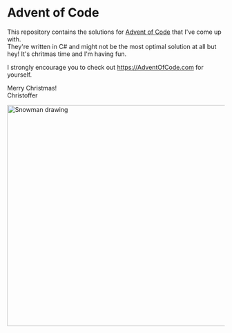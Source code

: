 <h1>Advent of Code</h1>
<p>This repository contains the solutions for <a href="https://adventofcode.com/">Advent of Code</a> that I've come up with.<br />
They're written in C# and might not be the most optimal solution at all but hey! It's chritmas time and I'm having fun.</p>
<p>I strongly encourage you to check out <a href="https://adventofcode.com/">https://AdventOfCode.com</a> for yourself.</p>
<p>Merry Christmas!<br />
Christoffer</p>
<a title="By Reaperman (Own work) [CC BY-SA 3.0 (http://creativecommons.org/licenses/by-sa/3.0)], via Wikimedia Commons" href="https://commons.wikimedia.org/wiki/File%3ASnowman_drawing.svg"><img width="512" alt="Snowman drawing" src="https://upload.wikimedia.org/wikipedia/commons/thumb/f/f6/Snowman_drawing.svg/512px-Snowman_drawing.svg.png"/></a>
